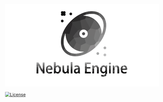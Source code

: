 ![img](./Nebula/Editor/NebulaEditor/Assets/LOGO.png)

<!-- [![Join the chat at https://nebulaengine.slack.com/](https://img.shields.io/discord/500285081265635328.svg?style=flat&logo=discord&label=discord&logoColor=f2f2f2)](https://discord.gg/f6aerfE)
[![All Contributors](https://img.shields.io/github/all-contributors/stride3d/stride?color=ee8449)](#contributors) -->
[![License](https://img.shields.io/badge/license-MIT-blue)](https://github.com/NebulaGraphics/Engine/blob/main/LICENSE)


